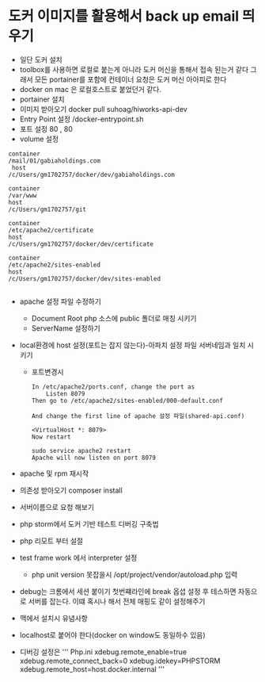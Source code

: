 # 도커 이미지를 활용해서 back up email 띄우기
- 일단 도커 설치
- toolbox를 사용하면 로컬로 붙는게 아니라 도커 머신을 통해서 접속 된는거 같다 그래서 모든 portainer를 포함에 컨테이너 요청은 도커 머신 아아피로 한다
- docker on mac 은 로컬호스트로 붙었던거 같다.
- portainer 설치
- 이미지 받아오기 docker pull suhoag/hiworks-api-dev
- Entry Point 설정 	/docker-entrypoint.sh
- 포트 설정 80 , 80
- volume 설정  
```
container
/mail/01/gabiaholdings.com
 host
/c/Users/gm1702757/docker/dev/gabiaholdings.com
  
container
/var/www
host
/c/Users/gm1702757/git
  
container
/etc/apache2/certificate
host
/c/Users/gm1702757/docker/dev/certificate	

container
/etc/apache2/sites-enabled
host
/c/Users/gm1702757/docker/dev/sites-enabled	


```
- apache 설정 파일 수정하기 
    - Document Root php 소스에 public 폴더로 매칭 시키기
    - ServerName 설정하기
- local환경에 host 설정(포트는 잡지 않는다)-아파치 설정 파일 서버네임과 일치 시키기
    - 포트변경시
        ```
        In /etc/apache2/ports.conf, change the port as
            Listen 8079
        Then go to /etc/apache2/sites-enabled/000-default.conf

        And change the first line of apache 설정 파일(shared-api.conf)

        <VirtualHost *: 8079>
        Now restart

        sudo service apache2 restart
        Apache will now listen on port 8079 
        ```
- apache 및 rpm 재시작
- 의존성 받아오기 composer install
- 서버이름으로 요청 해보기

- php storm에서 도커 기반 테스트 디버깅 구축법
 - php 리모트 부터 설절
 - test frame work 에서 interpreter 설정
    - php unit version 못잡을시 /opt/project/vendor/autoload.php 입력
 - debug는 크롬에서 세션 붙이기 첫번쨰라인에 break 옵셥 설정 후 테스하면 자동으로 서버를 잡는다. 이떄 혹시나 해서 전체 매핑도 같이 설정해주기   

- 맥에서 설치시 유념사항
 - localhost로 붙어야 한다(docker on window도 동일하수 있음)
 - 디버깅 설정은
'''
Php.ini 
xdebug.remote_enable=true
xdebug.remote_connect_back=0
xdebug.idekey=PHPSTORM
xdebug.remote_host=host.docker.internal
'''